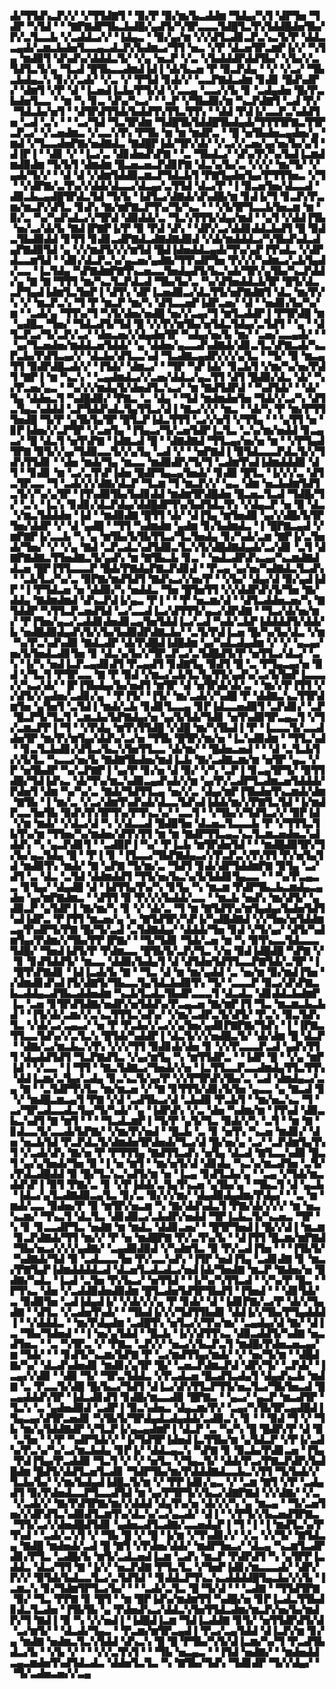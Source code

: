 ▟▞▜▜▟▚▃▛▞▞▝▞▜▜▟▇▜▝▝▉▞▛▝▉▞▆▞▙▃▟▟▆▝▜▟▄▞▚▜▝▟▛▜▅▝▜▟▛▝▚▜▟▝▝▝▇▛▇▟▛▜▙▃▙▟█▞▄▟▜▞▚▜▛▃▃▃▜▟█▜▃▜▚▜▟▟█▟▅▜▙▞▛▞▃▜▃▃▙▝▞▃▟▟▃▞▞▝▐▟▄▃▝▝▉▞▄▞▆▝▞▞▟▜▃▟▊▃▛▃▚▃▜▞▛▝▟▟▃▃▄▟▞▃▆▃▙▟▅▜▃▃▄▃▟▃▛▞▙▟▆▃▞▜▜▝▅▃▝▞▛▝▟▃▅▜▛▃▆▛▐▞▞▝▚▜▄▝▆▟▉▜▝▟▚▟▚▞▟▟▟▃▜▞▝▞▄▝▅▃▛▝▞▃▝▞▙▟▟▟▛▟▟▜▙▞▝▞▙▞▞▃▜▟▜▃▜▞▄▝▜▃▟▝█▜▙▃▃▟▆▟▐▟▐▝▟▞▙▃▅▝▛▝▉▃▛▟▄▝▝▞▝▞▃▞▝▜▙▃▙▟▄▃▚▝▊▞▞▃▟▞▝▞▃▝▞▝▛▜▟▝▊▟▞▞▝▃▃▛▇▟▃▟▆▝▊▟▊▝█▟▚▟▛▞▝▟▆▜▝▞▛▝▟▝▐▃▅▟▐▃▙▞▛▜▞▟▝▞▃▃▄▝▃▃▞▞▙▝▊▝▃▟▄▟▅▝█▞▛▃▙▟▅▜▃▃▝▝▆▝▚▝▊▃▝▟▚▞▚▃▞▝▝▃▛▝▞▜▙▟▉▞▆▝▚▃▛▟▇▜▝▃▟▝▛▞▝▜▟▃▙▞▅▜▝▝▟▜▛▟▜▜▟▞▙▟▟▜▚▜▜▃▜▜▚▝▝▟▟▝▛▟▐▞▃▃▛▃▚▟▟▜▅▝▃▟▝▃▚▝▝▝▃▞▜▟▝▜▃▜▛▟▆▝▜▟█▜▙▜▟▟█▜▙▟▄▟▞▜▜▜▜▛▇▃▜▜▛▃▛▃▞▝▞▃▅▟▆▃▝▞▃▃▚▜▚▝▛▜▙▝▆▝▆▝▆▟▛▃▝▝█▝▅▜▙▟▅▃▄▟▅▞▄▝▆▟▝▞▜▃▃▟▅▛▇▞▅▟▇▟▃▝▇▟█▛▐▟▞▜▛▞▟▞▝▞▃▞▞▃▅▞▄▞▅▞▙▞▄▜▝▟▐▛▐▝▝▟▊▝▞▝▐▃▞▃▝▟▊▟▅▟▚▛▇▝▝▃▝▜▙▟▃▞▝▟▚▞▛▞▚▞▙▟▐▃▆▟▆▟▉▟▆▝▜▞▙▜▝▟▆▟▆▝█▃▅▃▅▃▛▟▊▛▇▝▟▃▚▞▙▞▃▝▞▞▞▝▆▞▜▞▝▞▄▟▞▜▞▞▝▝▟▝▟▝▞▟▆▜▟▟▉▃▆▃▛▜▟▃▙▜▝▛▇▜▄▟▅▜▄▞▛▜▜▜▅▃▝▞▜▝▝▞▟▛▇▞▃▜▚▞▞▟▟▞▟▃▃▞▟▃▄▞▃▜▜▟▝▟▃▞▛▝▐▝▉▃▅▜▅▞▟▃▃▟▝▟▉▃▙▃▄▟█▜▛▟▃▜▟▝▜▞▙▝▐▟▜▃▞▟▇▟▞▟▚▟█▞▆▝▊▟▐▞▜▝▊▃▛▞▛▃▆▞▆▃▛▞▟▜▃▝▊▟▚▝▇▞▆▛▇▃▛▜▚▞▜▞▚▃▝▝▝▞▙▜▛▜▃▃▙▜▅▃▆▝▆▝▉▞▃▝▚▞▚▟▚▟▃▞▞▜▛▟▝▟▉▟▟▞▃▝▜▃▚▜▜▜▞▟▄▞▆▟▝▝▄▜▝▞▟▟▐▜▙▝▅▞▃▞▟▞▙▝▇▟▐▛▇▛▐▞▛▝▉▝▛▟▝▟▚▝▝▟▛▞▃▞▟▟▊▟▟▃▙▟▜▝█▝▉▟▃▜▙▟▉▟▟▝▊▜▜▝▊▟▊▃▟▛▇▟▃▟▇▟▇▟▉▟▝▞▟▞▆▟▟▟▃▞▚▜▙▟▚▟▃▟▄▛▇▟▉▜▟▝▄▝▞▞▆▟▜▞▞▞▆▜▟▝█▟▐▟▅▟▟▃▄▟▞▜▚▞▄▛▐▜▚▟▃▝▞▟▛▟▃▃▆▜▟▝▝▟▊▞▟▃▛▃▚▞▄▃▅▞▄▟▇▞▜▜▚▟▛▜▅▝▛▞▞▞▚▟▆▃▞▃▙▜▄▟▞▃▃▝▐▃▜▟▄▝▚▛▇▟▆▛▇▜▚▃▅▃▃▜▅▟▄▟▜▞▙▃▚▟▞▜▛▞▄▜▙▞▚▃▛▟▟▞▄▝▇▝▇▝▜▜▜▝▆▞▚▃▜▃▛▟▃▟▝▜▙▞▙▞▃▝▚▞▟▜▅▟▟▃▙▜▛▝█▜▞▟▃▃▛▜▄▟▐▟▆▜▃▜▅▛▐▝▟▜▚▝▟▛▐▃▅▟▉▃▞▟▃▜▜▞▅▛▇▟▇▜▝▟▃▝▆▞▛▞▚▝▞▝▆▃▛▃▚▝▜▝▛▝▆▃▛▝▆▞▚▝▟▜▃▃▅▛▐▟▛▃▅▞▝▟▝▝▅▟▊▞▙▞▚▞▆▝▝▃▟▞▄▝▜▜▚▞▜▝▚▜▞▟▅▞▅▟█▝▅▞▞▃▄▞▜▝▆▜▃▟▟▛▐▝▛▜▛▟█▝▆▝▄▟█▃▝▜▅▞▝▜▟▃▟▜▞▜▟▝█▝▞▞▛▞▆▜▙▞▅▜▟▃▜▟▄▞▃▜▟▜▝▝▄▝▝▟▜▃▛▃▞▜▞▃▛▞▃▞▝▟▅▃▅▞▞▟▄▟▅▜▛▝▚▟▄▞▅▞▙▝▆▞▝▃▅▞▃▃▄▟▞▝▝▝▄▞▜▃▅▟▅▞▆▟▟▃▅▜▟▟▞▝▄▝▟▟▅▞▄▃▃▟▚▟▇▟▞▟▊▃▜▃▚▛▇▃▟▞▚▃▛▃▙▞▛▟▜▃▄▞▞▝▟▃▙▞▟▜▃▃▚▟▝▜▃▟▇▃▄▟▛▞▞▞▄▜▃▝▝▜▞▝▉▝▆▃▄▜▜▝▉▟▛▟█▃▟▞▞▝▐▜▟▞▝▟▆▃▞▝▝▜▛▝▚▛▐▟▞▝▊▃▙▜▝▞▆▞▚▞▅▞▛▟▜▝▇▛▐▝▆▝▚▃▚▝▝▃▄▟▆▟▃▞▞▃▅▞▟▟▃▞▄▃▜▜▝▟▜▝█▟▉▞▟▃▝▟▞▝▚▞▛▃▅▞▄▃▝▝▚▞▞▞▆▟▄▜▞▟▅▟▜▃▚▃▞▝▆▝▇▟▜▟▛▟▝▝▚▟▜▟▞▝▝▟▞▜▄▝▟▟▅▃▜▝▚▟█▟▉▞▝▛▇▃▝▃▝▟▄▝▝▜▟▝▆▟▆▟▅▜▅▝▜▟▞▞▃▞▚▝▟▜▃▜▄▃▚▟▟▟▝▃▛▜▟▟▚▟▃▜▄▜▜▃▞▟▐▝▇▃▞▞▞▝▆▃▝▝▟▞▚▝▛▝▆▞▛▜▜▜▅▟█▝▜▞▛▝▄▜▙▜▄▜▛▝█▜▃▛▐▟▃▜▜▜▝▃▞▞▅▜▝▞▜▜▄▝▝▝▄▜▜▝▅▝▊▛▐▟▅▞▞▃▛▜▛▝▞▃▅▜▄▝▐▜▄▃▞▜▞▃▅▜▟▛▐▃▜▃▝▃▚▞▆▞▅▟▟▝▊▃▄▃▞▝█▝▟▃▜▝▅▜▚▛▇▝▐▟▇▃▟▝█▝▝▟▇▟▇▟▝▜▜▃▄▞▅▞▅▝▆▝▝▞▛▜▄▟▜▛▇▝▉▜▞▞▄▞▜▟▉▃▃▜▞▞▄▜▄▝▃▟▝▞▝▝▅▛▇▟▐▝▉▜▟▃▃▃▛▟▃▜▞▞▜▟▚▜▜▟▊▝▝▟▅▝▆▟▞▜▄▝▆▃▃▝▆▟▉▟▛▞▜▞▜▝▃▟▆▜▚▟▐▟▆▟▟▟▉▝▟▜▝▝▊▟▊▝▆▝▃▞▃▜▚▛▐▟▅▝█▟▛▜▄▃▄▜▅▟▞▝▊▟▉▝█▜▃▝▐▞▞▞▃▝▟▜▃▜▛▃▃▝▜▝▃▟▞▞▞▟▇▞▟▃▛▝▜▃▆▝▜▝▆▃▛▞▞▝▄▃▝▟▆▝▅▃▙▟▆▜▟▜▃▜▞▞▚▞▄▜▛▝▐▜▚▟▉▜▙▞▙▟▊▟▟▝▆▟▆▜▛▟█▟▅▝█▃▅▃▜▃▟▝▜▟█▞▜▞▝▃▚▝▐▃▚▝▊▟▊▞▟▃▛▟▄▞▟▟█▟▛▜▚▞▙▟▜▟▃▜▚▝▞▟▄▃▛▝▅▝▉▝▟▃▝▞▆▃▜▟▟▟▅▝▐▟▝▝▆▟▉▟▇▝█▜▜▝▟▞▝▟▐▜▄▝▆▜▅▟▉▝▄▞▞▟█▞▙▜▛▜▅▞▟▟▛▝▞▝▟▝▄▟█▝▝▜▜▝▚▟▆▟▆▝▄▟▆▝▊▞▙▟▆▟▃▝▐▝█▛▇▃▄▟▝▞▆▛▇▛▐▞▃▃▙▝▚▝▄▝▆▜▙▞▙▜▙▜▜▃▞▜▃▜▅▟▄▝▊▞▚▟▞▃▆▝▇▛▐▞▃▜▅▟▞▜▅▞▝▞▝▞▄▝▇▟▝▃▛▃▟▃▚▟▜▟▉▃▜▃▚▜▞▟█▟▇▟▄▟▞▃▞▟▊▝▃▜▝▟▇▛▇▟▇▃▜▜▅▟▇▃▜▞▄▟▚▝▆▝▇▜▙▃▙▝▊▃▝▝▅▟▃▟▛▟▚▃▄▞▚▃▆▟▇▟▟▃▅▝█▛▐▜▜▃▃▃▛▝█▟▞▛▇▟▄▛▇▃▛▟▊▟▝▝▛▃▄▝▄▞▅▞▚▟▇▟▃▜▃▟▚▝▝▃▙▜▃▞▚▞▃▝▉▛▇▞▆▟▜▟▜▝▇▟▚▃▞▞▅▞▛▝▝▞▙▞▝▟▄▞▟▝▉▞▄▟▐▟▛▝▐▝▛▜▟▃▅▝▅▝▟▟▉▞▚▝▅▟▟▃▝▜▅▝█▜▅▜▜▝▞▞▟▟▛▟▚▜▞▜▅▝▇▞▟▟▄▝▇▟▆▟▆▟▝▟▚▃▛▟▐▞▄▃▝▛▐▝▝▝▛▝▅▃▆▞▟▝▝▟▜▃▟▟▅▃▅▞▚▝▇▜▟▟▛▝▚▜▜▃▛▃▅▟▜▟▝▃▞▃▃▟▐▃▞▟▜▜▜▞▄▃▞▟▛▟▇▝▝▜▃▞▟▞▅▞▆▞▝▛▐▜▅▞▄▃▞▃▟▟▊▟▅▟▊▃▄▜▅▜▟▟▐▃▞▃▟▝▚▟▞▃▙▛▐▟▟▟▟▜▞▟▟▞▙▝▅▟█▟▉▟▄▟▚▜▞▞▙▞▙▟▉▟▛▟▇▃▙▞▝▃▜▞▛▟▐▃▅▝█▞▚▞▙▞▟▃▝▞▆▝▚▞▛▃▚▟▚▟▉▝▇▟▃▟▛▝▟▞▛▟█▟▐▟█▟▆▝▄▞▚▟▃▟▄▟▆▝▞▝▞▝▄▃▄▞▅▞▙▜▅▟▃▟▊▜▅▝▊▝▟▃▚▞▙▞▞▜▛▃▛▃▞▃▜▟█▟▜▞▛▝▅▜▜▃▞▟▃▞▝▃▚▝▐▞▚▝▅▟▐▃▛▃▄▟▊▟▜▝▛▃▄▟▜▝▊▟▇▜▄▝▉▟▜▝█▝▃▝▛▜▄▃▄▞▅▝▉▟▝▞▜▃▜▝▛▜▛▃▃▝▇▝▛▝▉▟▝▞▆▃▞▃▙▜▃▜▄▜▜▞▄▟▚▞▃▞▙▜▅▛▐▃▃▃▞▞▚▃▞▟▞▝▐▛▐▜▙▟▄▞▙▞▅▟▜▝▆▜▛▝▟▝▅▜▛▟▞▟▞▃▝▝▆▞▞▛▐▜▜▝▞▞▟▜▞▞▄▟▅▞▃▟▊▞▄▝▝▛▐▜▞▝▐▜▞▝▆▞▃▟▞▞▚▟█▝▛▝▟▟▇▃▚▃▜▜▛▟▆▜▅▝▄▜▅▜▝▃▜▟▐▝▆▟▞▃▙▝▊▟▊▜▃▃▄▝▊▛▐▟▃▃▅▟▉▜▝▃▛▟▊▞▝▃▛▝█▃▛▜▞▜▃▜▝▃▆▃▙▞▙▛▇▟▄▞▅▝▄▞▙▜▟▞▜▟▊▝▅▜▚▟▉▜▛▃▄▃▜▝▞▜▞▃▆▃▛▛▐▝▜▝▝▞▛▟▄▝▆▜▚▜▜▟█▝▞▟█▝▆▞▚▜▙▟▐▝▛▝▐▃▃▃▜▞▃▃▟▟▅▜▛▝▆▞▛▞▆▜▄▞▟▟▚▞▃▞▅▝▜▜▙▝█▜▛▞▆▞▅▝▐▃▚▟▉▟▆▝▝▜▜▃▚▟▝▝▊▃▜▃▙▟▊▞▟▜▃▞▙▃▚▜▅▜▜▃▃▝▟▞▆▞▝▝█▟▅▃▅▟▝▝▝▟▝▃▜▃▙▜▞▞▙▜▃▝▚▃▃▞▅▞▙▝▇▟▇▜▙▟▅▞▆▟▐▃▙▝▇▞▃▟▇▃▆▞▆▝▅▜▛▝▄▃▝▞▛▝▅▜▙▟▛▝▚▞▃▛▇▛▐▝▄▞▛▝▊▞▅▝▟▝▉▞▝▞▚▝▃▛▐▝▊▃▄▜▛▜▞▝▉▜▜▟█▞▜▟▐▟▚▃▝▟▞▜▚▞▆▃▚▟▉▃▄▟▚▟▞▞▆▝▄▞▛▞▃▟▛▜▃▟▆▃▅▜▟▟▟▞▛▟▅▜▝▟▆▝▚▞▚▞▃▝▇▟▞▜▟▜▜▃▄▝▅▞▞▃▝▟▄▞▆▛▐▜▙▟▅▜▚▃▆▟▞▟▆▝▇▜▙▝▐▝▆▞▃▝▞▃▞▟▆▜▚▟▚▟▞▟▃▃▜▟▚▟▐▟▟▞▆▞▞▛▇▜▃▜▟▝▐▞▆▟▛▃▃▜▅▜▙▝▉▟▚▜▚▜▛▜▚▞▛▜▚▃▚▞▝▃▃▜▝▝▞▜▙▞▞▜▟▜▃▞▞▝▉▛▐▟▝▞▆▝▆▟▞▝▞▟▃▞▟▝▚▝▞▟▃▃▟▝█▟▉▜▅▝▟▃▅▃▜▃▃▃▙▝▛▝▞▜▜▜▃▜▙▜▚▞▆▝▜▜▅▞▚▞▆▟▅▞▟▜▚▜▜▝▆▝▆▝▇▟▛▜▜▃▄▃▚▃▜▃▆▃▅▟▅▃▚▟▟▟▚▝▚▝▄▃▛▟▊▜▝▝▃▟▉▛▐▝▚▞▝▛▐▃▙▝▆▜▛▟▅▜▟▝▝▝▆▟█▟▉▜▛▞▜▞▙▞▄▃▜▟▄▝█▝▝▛▐▝▊▝▐▜▃▃▞▜▙▛▇▟▄▃▞▞▛▃▛▃▚▜▚▜▜▝▛▞▅▜▄▜▟▝▆▟▉▜▚▝▆▟▞▝▇▝▄▛▇▝▜▞▆▞▃▝▜▟▜▝▊▟▞▟▛▜▟▟▆▛▇▝▉▜▄▝▃▞▟▜▝▃▝▟▃▝▃▜▟▝▟▟▆▟▟▜▝▜▜▞▅▞▙▃▚▞▙▜▟▟▊▜▄▃▃▝▝▝▚▞▛▃▄▃▃▝▊▜▄▞▝▟▄▟█▝▟▝▐▟▜▜▄▜▚▞▚▝▊▜▄▝▚▝▆▃▆▝▛▟▛▜▙▃▙▃▆▟▄▃▄▟▅▝▄▞▆▛▇▟▆▃▝▝▟▜▜▝▉▝▛▞▞▞▙▟▟▞▃▃▝▝▆▃▙▝▅▟▚▝▆▞▟▜▞▝▄▟▉▃▛▝▄▜▟▛▐▝▇▞▆▞▚▝▊▝▞▝▟▞▃▝▜▝▆▝▇▜▟▜▚▞▆▜▄▟▄▞▙▟▅▜▟▜▚▟▐▟▛▃▝▛▐▜▜▝▆▃▅▞▄▝▄▝▇▜▟▜▛▞▚▛▐▞▚▟█▟▇▟▝▞▞▜▅▞▅▜▟▟▆▃▄▜▚▟▛▜▞▛▇▝█▞▜▞▃▟▝▃▜▟▇▟▄▞▝▟▟▟▞▜▅▝▊▟▝▞▜▞▄▞▝▟▜▞▚▟▆▜▄▞▛▟▆▞▞▜▙▞▛▛▐▛▇▞▝▝▜▞▜▟▊▝▜▟▞▃▅▝▆▝▚▝▉▜▚▃▃▜▟▃▃▃▜▟█▞▝▜▅▟▐▟▜▞▛▝▛▟▆▃▃▝█▜▙▜▞▃▛▞▜▃▝▞▅▝▉▟▐▟█▟█▝▚▛▇▝▞▝▊▝▊▟▜▟▟▜▞▝▆▃▃▝▟▟▉▞▙▟▄▜▝▟▝▟▜▟▅▜▟▜▜▃▃▛▇▜▟▞▃▜▛▝▐▝█▜▚▛▇▟▊▝▐▟▐▃▟▞▙▝▇▝▝▜▃▝▟▝▆▝▆▞▄▟▟▝▃▝▅▞▆▝▉▞▆▟▐▜▅▝▞▟▆▟▊▟▚▟▐▜▞▟▇▜▞▜▙▃▃▜▄▜▟▃▙▟▉▜▚▝▜▞▝▃▃▃▛▝▉▃▞▟▚▛▇▃▙▃▟▟▄▃▟▜▙▃▟▟▅▟▆▝▚▃▙▜▃▟▃▜▙▟▛▃▃▃▜▝▟▃▟▃▝▟▊▟▟▃▙▟▆▛▐▃▝▃▅▝▊▜▛▟▜▟▇▞▅▟▛▞▅▜▟▟▚▞▛▃▄▃▅▝▇▞▆▛▐▜▝▜▃▝▆▃▆▃▙▃▙▟▝▝▐▜▞▟▞▃▆▞▞▃▚▃▜▜▜▃▚▟▚▞▝▞▆▞▃▟▛▃▜▞▟▜▞▝▛▃▚▝▉▃▜▟▚▜▃▝▞▟▞▃▞▃▄▃▞▝▅▝▛▝▛▃▙▞▞▃▞▞▄▜▅▞▄▟▊▛▇▛▇▞▜▟▚▝▐▝▐▛▇▃▜▜▃▃▜▟▚▞▞▃▜▃▚▝█▜▟▞▚▟▟▛▐▝▟▃▜▞▞▞▅▟█▃▜▞▝▟▞▟▆▝█▝▟▃▛▝▝▟▇▞▃▞▆▃▙▃▚▜▚▝▞▞▞▜▜▝▉▟▊▟▞▟▅▝▊▝▞▞▛▃▃▃▛▃▟▝▄▟▚▜▜▜▝▟▄▟▟▜▟▜▝▜▃▛▇▟▜▃▝▞▄▞▆▜▄▝▚▝▆▜▜▟▛▃▝▝▐▟▛▝█▝▝▞▄▝▆▛▐▟▝▝▞▃▃▝▐▝▜▜▝▝▇▃▜▟▇▃▞▜▅▟▞▞▅▝▐▃▜▜▃▃▛▃▃▟▆▟▄▜▜▃▜▜▚▝▟▟▐▃▆▞▃▜▄▞▃▟▄▝▊▃▚▃▜▞▄▞▛▝▞▞▛▜▛▟▚▜▙▞▃▝▃▟▝▟▆▟▄▃▞▃▄▝▇▝▝▃▜▟▛▜▚▜▃▝▆▞▆▃▅▝▞▝▇▝▊▜▜▜▞▟▊▞▙▜▅▝▄▃▃▝▄▝▇▃▟▝▊▝▞▝▆▟█▃▆▃▄▜▝▛▇▝▞▟▝▃▟▜▙▃▞▟▝▃▙▟▉▝▛▃▙▜▝▝▆▞▅▃▚▃▝▜▝▃▞▜▛▃▟▃▃▟▃▜▄▞▜▞▚▟▞▝▄▝▐▟▛▟▚▝▞▃▝▟▅▝▚▟▆▞▆▝▐▜▚▟▝▟▉▃▙▃▚▟▜▝▇▝▆▜▝▝▝▝▜▃▟▃▆▛▐▝▜▞▛▝▄▜▞▜▃▝▉▟▞▞▚▝▃▜▝▝▆▝▇▝▊▟▃▃▜▞▃▃▟▞▙▛▇▞▝▞▆▞▛▞▅▟▝▝█▃▙▝▃▝▊▝▅▜▚▝▚▃▅▝▆▟▊▞▝▟▅▝▅▃▙▜▟▝▛▃▛▟▃▜▞▟▆▟▅▜▛▟▅▟▞▜▃▞▟▝█▞▅▞▄▝▃▞▝▃▛▟▆▜▄▜▚▜▝▞▃▟▞▟▚▝▇▞▅▝▛▝▛▜▜▜▄▝▇▟▜▜▃▟▚▝▅▜▄▝▟▃▟▝▇▜▃▃▚▟▉▝█▃▜▝▄▞▄▜▅▟▞▜▅▝▉▝▐▝▅▝▆▜▝▝▆▞▅▜▞▟▝▟▊▟▄▝▚▃▚▞▆▃▟▜▅▝▃▜▞▞▛▟▃▟█▟▟▝▉▝█▞▜▃▚▃▚▟▜▞▆▝▅▝▐▃▄▝▊▟▜▃▙▞▄▝▝▃▄▝▞▜▟▞▆▃▟▟▚▛▐▝▉▜▝▛▇▞▃▝▊▝▞▛▐▟▟▞▃▜▄▜▚▃▅▝▄▜▙▞▄▝▝▜▙▃▜▝▟▝▄▃▙▝▐▟▃▞▄▜▃▟▇▟▉▃▄▜▃▝▊▞▃▝▉▞▞▞▆▞▝▟▄▟▉▟▄▟▆▞▛▟▄▞▝▝▃▝▆▝▆▟▞▃▃▝▉▟▅▞▛▝▉▝▆▜▛▞▅▃▆▝▚▝▇▞▟▟▚▟▃▜▝▛▇▞▟▞▞▞▞▝▆▝▅▃▚▃▆▞▝▜▚▃▜▝▟▃▜▃▝▟▊▟▉▃▞▃▙▟▛▞▅▟▟▝▜▛▐▃▙▃▜▞▚▃▅▃▝▜▛▝▚▝▊▝▊▃▃▟▛▜▃▝▅▟▇▝▆▝▆▟▃▝▟▟▊▃▅▞▝▝█▜▛▜▅▟▐▝█▞▞▟▐▝▆▃▆▝▊▃▛▟▇▟▞▜▜▝▆▞▞▝▛▝▅▝▆▟█▛▇▝▛▞▃▜▚▞▙▝▝▟▐▜▜▝█▃▆▞▆▛▇▟▝▜▙▞▅▃▞▞▞▞▄▟▇▞▝▃▄▟▉▟▉▟▝▞▚▟▆▜▃▝▉▝▛▞▃▟▐▜▅▝▝▝▐▜▙▜▞▝▚▟▇▟▞▜▟▝▉▝▃▟▃▃▃▜▅▝▛▞▃▃▚▟▚▝▐▜▛▝▅▟▐▜▄▝▃▟▊▟▇▝▊▝▆▃▞▛▇▜▄▛▐▟▆▟▟▟▟▃▟▝▟▃▅▜▃▟▃▟▃▞▅▟▐▟▞▜▅▟▇▝▆▃▛▝▇▟▅▞▅▝█▟▇▞▚▟▃▝▐▃▟▝▃▜▅▝▛▞▙▃▞▝▅▜▜▟▝▝▐▞▚▞▚▜▜▃▟▝▝▞▚▞▛▝█▃▝▝▛▜▚▃▝▟▅▝▞▃▟▟▉▟▅▟▉▟▆▝█▜▃▟▅▜▟▜▛▜▙▟▜▝▐▜▅▟▝▝▝▟▊▜▟▞▃▝▉▟▉▜▅▝▃▟▐▟▄▟▐▞▝▞▟▞▞▞▄▝▛▝▊▟▞▝▟▝▐▟▊▛▇▞▃▞▛▝▟▞▞▜▄▟▇▝▝▟▜▃▝▞▃▟▅▜▚▟▞▝▝▜▙▟▐▞▞▞▜▟▜▜▙▟▊▝▟▟▐▞▞▜▙▞▛▜▄▟▟▟▐▝▝▞▟▟▟▃▝▝▆▞▛▟▄▟▆▝▃▟█▜▚▝▅▜▃▞▞▜▚▞▆▞▝▃▄▟▄▞▟▝▇▞▝▟▐▃▝▜▙▞▜▟▅▟▝▝▐▝▅▞▄▜▟▟▝▝█▃▙▝▐▞▞▟▜▜▚▃▝▟▉▃▟▟▜▞▚▟▇▝▅▃▟▜▅▃▝▝▃▝▚▜▛▃▝▞▝▛▇▃▝▃▛▞▞▝▅▃▞▞▙▃▛▃▜▝▆▟█▞▛▟▅▃▅▃▄▞▆▝▜▟▞▝▝▝▊▟▜▞▚▃▆▞▙▛▇▝▛▝▃▞▆▟▜▜▄▞▆▟▞▝▞▝▅▞▜▞▆▝▝▟█▟▇▞▚▞▝▟▃▟▚▟▅▟▊▝▆▟▊▞▄▜▛▝█▞▝▃▅▃▛▟▆▃▛▟▝▟▛▞▜▞▝▃▛▟▞▝▐▃▄▞▞▟▉▝▝▟▉▝▜▞▝▜▛▃▜▟▟▃▝▞▛▃▟▃▅▝█▃▟▜▃▟▄▜▝▟▄▟▚▃▙▝▆▟▇▝▃▝▛▃▃▜▞▟█▝█▞▙▃▞▜▟▜▝▟▐▃▞▟▚▜▜▃▛▜▜▞▅▃▜▃▞▜▙▜▅▃▟▝█▃▄▟▟▟▚▜▛▝▐▟▃▟▊▟▜▝▊▟█▞▆▃▃▟▉▝█▛▇▃▝▝▄▃▞▝▄▃▛▝▆▃▟▜▛▝▜▃▚▝▃▝▄▟▅▟▉▟▝▃▟▛▐▝▉▃▚▟▅▃▝▟▄▃▆▞▛▞▝▃▄▞▚▜▙▜▛▃▄▟█▟▐▜▄▃▄▞▟▜▛▃▅▟▊▝▚▜▙▜▞▜▛▟▄▟▃▟▄▟▟▞▃▟▉▃▚▝▊▝▝▝▉▟▝▜▝▞▝▜▙▝▆▞▄▜▟▟▇▟▛▝▞▜▃▛▐▞▄▃▄▟▆▛▐▝▟▃▛▝▃▝▚▞▚▝█▝█▟▛▞▛▝▟▝▉▝▃▜▅▝▝▞▛▝▚▟▛▜▟▞▞▝▐▞▜▟▜▛▐▟▅▟▐▃▜▜▙▞▆▝▄▜▟▃▛▝▞▛▐▞▃▟▚▞▛▃▚▞▚▞▃▞▆▃▙▟▄▝▊▛▐▞▝▟▟▃▄▃▚▝▚▛▇▝▊▝▉▃▙▞▛▟▊▃▅▝▐▜▄▝▛▟▐▜▄▞▛▃▟▟▉▝▜▃▜▝▞▝▞▝▅▜▃▝▞▜▄▃▜▞▝▟▟▞▛▃▞▛▇▃▛▟▛▞▙▟█▟▆▝█▟▜▞▟▟▜▃▅▜▃▟▊▝▜▟▛▜▙▞▆▞▛▟▟▟▇▟▃▃▙▃▚▜▜▝▜▞▙▟▞▞▜▃▙▞▙▞▝▞▆▞▙▟▄▟▐▟█▃▜▞▆▝▞▝▛▛▐▟▊▞▄▃▝▞▝▃▆▝▇▜▝▞▛▝▃▟▄▟▜▝▉▞▛▟▅▟▃▃▛▜▃▃▟▜▟▝▆▝▄▞▛▜▛▜▞▞▙▃▞▟▇▛▇▟▝▞▞▟▇▞▝▞▃▝▞▃▟▞▞▝▇▞▛▟▜▛▇▞▆▞▞▟▟▟▝▟▄▜▚▞▅▝▟▞▞▞▚▝▄▝▆▃▄▝▝▜▞▃▅▜▅▞▞▟▛▟▜▃▚▟▉▟▜▃▆▜▚▞▟▃▚▞▃▞▄▃▟▞▝▟▐▝▝▞▛▜▞▞▙▃▅▟▜▛▇▃▝▜▜▞▃▞▞▟▅▟█▟▜▟▊▝▄▟▅▃▟▜▃▟▇▞▃▃▅▟▄▛▐▝▜▝▐▝▐▝▆▟▜▃▚▞▛▜▚▟▝▝▃▟▞▃▚▜▝▞▝▜▙▝█▝▞▝█▝▐▞▆▝▞▜▚▟▊▞▞▝▞▃▝▞▞▜▞▝▇▜▟▃▄▝▇▟█▝▆▟▅▟▞▃▟▝█▝▇▜▝▞▛▟▅▞▟▟▞▝▆▟▛▜▅▃▞▝▟▃▄▝▚▃▆▜▃▟▛▟▊▞▛▜▃▝▃▟█▞▙▝▆▜▞▃▟▃▅▟▐▃▆▝▃▟▚▝▆▃▛▝▛▟▛▟▜▝▚▝▄▜▛▛▐▃▟▟▃▝▟▃▞▜▜▝▇▝▐▞▞▝▅▃▛▟▇▝▛▜▃▜▃▝▞▜▅▛▐▟▊▞▆▃▃▃▟▞▝▟▛▞▛▞▞▝▉▜▟▞▙▟▃▃▜▃▞▃▜▟▜▟▝▝▊▟▟▃▛▜▚▃▚▃▟▟▟▟█▜▄▃▙▞▞▞▙▝▐▃▆▃▚▝▊▞▜▟▆▜▛▜▃▞▙▞▝▝▝▃▟▞▃▜▃▝█▝▜▞▟▝▝▝▃▟▇▝▝▜▜▟▜▛▇▝▉▞▝▜▃▝▛▛▇▝▊▝█▜▝▝▆▝█▛▐▟▚▞▆▟▆▜▜▝▚▟█▞▅▝▊▛▐▃▟▃▜▜▙▟▊▟▃▜▃▟▅▝▐▜▙▜▙▝▄▝▛▟▅▟▚▃▞▟▟▃▚▜▅▜▜▟▃▟▆▞▆▃▛▞▅▞▙▞▆▟▛▞▜▝▇▟▐▝▉▝▚▝▞▞▅▟▐▝▐▟█▟▐▃▆▝▜▟▐▃▟▟▇▝▊▜▞▝▅▜▜▟▛▟▜▞▟▝▃▞▆▜▞▝▝▟▃▟▞▜▄▃▝▝▛▃▆▞▆▜▛▃▄▟▐▝▛▃▞▃▄▜▟▟▝▟▐▃▛▞▆▝▊▞▄▝▆▟▇▝▅▟▆▃▜▃▚▜▟▟▝▟▚▃▚▝█▝█▝▛▜▙▞▚▜▞▟▐▃▆▞▚▞▜▝▛▃▟▜▙▟▃▞▙▝▝▞▙▝▞▝▝▝▞▞▃▜▚▜▝▝▝▜▙▝▅▃▄▃▝▝▐▜▟▝▅▟▇▞▝▝▆▟▅▟▟▃▄▃▆▟▅▜▚▟▜▟▃▟▃▝▟▟▅▜▃▜▃▝▚▝▇▜▙▞▜▟▚▝▜▟▊▟▛▝▜▞▞▟▄▞▝▝▜▞▃▟▅▃▅▞▞▃▄
